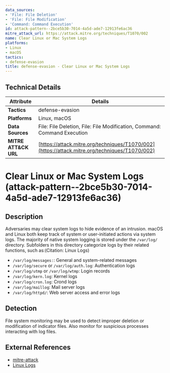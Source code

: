```yaml
---
data_sources:
- 'File: File Deletion'
- 'File: File Modification'
- 'Command: Command Execution'
id: attack-pattern--2bce5b30-7014-4a5d-ade7-12913fe6ac36
mitre_attack_url: https://attack.mitre.org/techniques/T1070/002
name: Clear Linux or Mac System Logs
platforms:
- Linux
- macOS
tactics:
- defense-evasion
title: defense-evasion - Clear Linux or Mac System Logs
---
```


## Technical Details

| Attribute | Details |
|-----------|----------|
| **Tactics** | defense-evasion |
| **Platforms** | Linux, macOS |
| **Data Sources** | File: File Deletion, File: File Modification, Command: Command Execution |
| **MITRE ATT&CK URL** | [https://attack.mitre.org/techniques/T1070/002](https://attack.mitre.org/techniques/T1070/002) |

# Clear Linux or Mac System Logs (attack-pattern--2bce5b30-7014-4a5d-ade7-12913fe6ac36)

## Description
Adversaries may clear system logs to hide evidence of an intrusion. macOS and Linux both keep track of system or user-initiated actions via system logs. The majority of native system logging is stored under the <code>/var/log/</code> directory. Subfolders in this directory categorize logs by their related functions, such as:(Citation: Linux Logs)

* <code>/var/log/messages:</code>: General and system-related messages
* <code>/var/log/secure</code> or <code>/var/log/auth.log</code>: Authentication logs
* <code>/var/log/utmp</code> or <code>/var/log/wtmp</code>: Login records
* <code>/var/log/kern.log</code>: Kernel logs
* <code>/var/log/cron.log</code>: Crond logs
* <code>/var/log/maillog</code>: Mail server logs
* <code>/var/log/httpd/</code>: Web server access and error logs


## Detection
File system monitoring may be used to detect improper deletion or modification of indicator files. Also monitor for suspicious processes interacting with log files.

## External References
- [mitre-attack](https://attack.mitre.org/techniques/T1070/002)
- [Linux Logs](https://www.eurovps.com/blog/important-linux-log-files-you-must-be-monitoring/)
